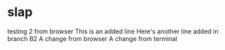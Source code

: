# slap
testing 2 from browser
This is an added line
Here's another line added in branch B2
A change from browser
A change from terminal

